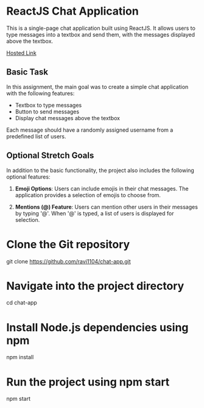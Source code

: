 # ReactJS Chat Application

This is a single-page chat application built using ReactJS. It allows users to type messages into a textbox and send them, with the messages displayed above the textbox.

[Hosted Link](https://chat-app-gamma-henna.vercel.app/)
## Basic Task

In this assignment, the main goal was to create a simple chat application with the following features:

- Textbox to type messages
- Button to send messages
- Display chat messages above the textbox

Each message should have a randomly assigned username from a predefined list of users.

## Optional Stretch Goals

In addition to the basic functionality, the project also includes the following optional features:

1. **Emoji Options**: Users can include emojis in their chat messages. The application provides a selection of emojis to choose from.
   
2. **Mentions (@) Feature**: Users can mention other users in their messages by typing '@'. When '@' is typed, a list of users is displayed for selection.


# Clone the Git repository
git clone https://github.com/ravi1104/chat-app.git

# Navigate into the project directory
cd chat-app

# Install Node.js dependencies using npm
npm install

# Run the project using npm start
npm start

